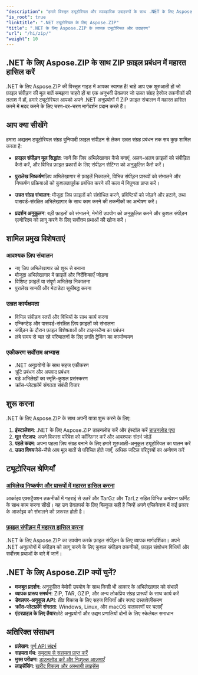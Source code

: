 ```yaml
---
"description": "हमारे विस्तृत ट्यूटोरियल और व्यावहारिक उदाहरणों के साथ .NET के लिए Aspose.ZIP की पूरी क्षमता को अनलॉक करें। अपने .NET अनुप्रयोगों में ZIP फ़ाइलों को कुशलतापूर्वक संपीड़ित, निकालने और प्रबंधित करने का तरीका जानें।"
"is_root": true
"linktitle": ".NET ट्यूटोरियल के लिए Aspose.ZIP"
"title": ".NET के लिए Aspose.ZIP के व्यापक ट्यूटोरियल और उदाहरण"
"url": "/hi/zip/"
"weight": 10
---
```


## .NET के लिए Aspose.ZIP के साथ ZIP फ़ाइल प्रबंधन में महारत हासिल करें

.NET के लिए Aspose.ZIP की विस्तृत गाइड में आपका स्वागत है! चाहे आप एक शुरुआती हों जो फ़ाइल संपीड़न की मूल बातें समझना चाहते हों या एक अनुभवी डेवलपर जो उन्नत संग्रह हेरफेर तकनीकों की तलाश में हों, हमारे ट्यूटोरियल आपको अपने .NET अनुप्रयोगों में ZIP फ़ाइल संचालन में महारत हासिल करने में मदद करने के लिए चरण-दर-चरण मार्गदर्शन प्रदान करते हैं।

## आप क्या सीखेंगे

हमारा अद्यतन ट्यूटोरियल संग्रह बुनियादी फ़ाइल संपीड़न से लेकर उन्नत संग्रह प्रबंधन तक सब कुछ शामिल करता है:

- **फ़ाइल संपीड़न मूल सिद्धांत**: जानें कि ज़िप अभिलेखागार कैसे बनाएं, अलग-अलग फ़ाइलों को संपीड़ित कैसे करें, और विभिन्न फ़ाइल प्रकारों के लिए संपीड़न सेटिंग्स को अनुकूलित कैसे करें।

- **पुरालेख निष्कर्षण**ज़िप अभिलेखागार से फ़ाइलें निकालने, विभिन्न संपीड़न प्रारूपों को संभालने और निष्कर्षण प्रक्रियाओं को कुशलतापूर्वक प्रबंधित करने की कला में निपुणता प्राप्त करें।

- **उन्नत संग्रह संचालन**: मौजूदा ज़िप फ़ाइलों को संशोधित करने, प्रविष्टियों को जोड़ने और हटाने, तथा पासवर्ड-संरक्षित अभिलेखागार के साथ काम करने की तकनीकों का अन्वेषण करें।

- **प्रदर्शन अनुकूलन**: बड़ी फ़ाइलों को संभालने, मेमोरी उपयोग को अनुकूलित करने और कुशल संपीड़न एल्गोरिदम को लागू करने के लिए सर्वोत्तम प्रथाओं की खोज करें।

## शामिल प्रमुख विशेषताएं

### आवश्यक ज़िप संचालन
- नए ज़िप अभिलेखागार को शुरू से बनाना
- मौजूदा अभिलेखागार में फ़ाइलें और निर्देशिकाएँ जोड़ना
- विशिष्ट फ़ाइलें या संपूर्ण अभिलेख निकालना
- पुरालेख सामग्री और मेटाडेटा सूचीबद्ध करना

### उन्नत कार्यक्षमता
- विभिन्न संपीड़न स्तरों और विधियों के साथ कार्य करना
- एन्क्रिप्टेड और पासवर्ड-संरक्षित ज़िप फ़ाइलों को संभालना
- संपीड़न के दौरान फ़ाइल विशेषताओं और टाइमस्टैम्प का प्रबंधन
- लंबे समय से चल रहे परिचालनों के लिए प्रगति ट्रैकिंग का कार्यान्वयन

### एकीकरण सर्वोत्तम अभ्यास
- .NET अनुप्रयोगों के साथ सहज एकीकरण
- त्रुटि प्रबंधन और अपवाद प्रबंधन
- बड़े अभिलेखों का स्मृति-कुशल प्रसंस्करण
- क्रॉस-प्लेटफ़ॉर्म संगतता संबंधी विचार

## शुरू करना

.NET के लिए Aspose.ZIP के साथ अपनी यात्रा शुरू करने के लिए:

1. **इंस्टालेशन**: .NET के लिए Aspose.ZIP डाउनलोड करें और इंस्टॉल करें [डाउनलोड पृष्ठ](https://releases.aspose.com/zip/net/)
2. **मूल सेटअप**: अपने विकास परिवेश को कॉन्फ़िगर करें और आवश्यक संदर्भ जोड़ें
3. **पहले कदम**: अपना पहला ज़िप संग्रह बनाने के लिए हमारे शुरुआती-अनुकूल ट्यूटोरियल का पालन करें
4. **उन्नत विषय**जैसे-जैसे आप मूल बातों से परिचित होते जाएँ, अधिक जटिल परिदृश्यों का अन्वेषण करें

## ट्यूटोरियल श्रेणियाँ

### [अभिलेख निष्कर्षण और प्रारूपों में महारत हासिल करना](./mastering-archive-extraction-and-formats/)
आर्काइव एक्सट्रैक्शन तकनीकों में गहराई से उतरें और TarGz और TarLz सहित विभिन्न कम्प्रेशन फ़ॉर्मेट के साथ काम करना सीखें। यह उन डेवलपर्स के लिए बिल्कुल सही है जिन्हें अपने एप्लिकेशन में कई प्रकार के आर्काइव को संभालने की ज़रूरत होती है।

### [फ़ाइल संपीड़न में महारत हासिल करना](./file-compress/)
.NET के लिए Aspose.ZIP का उपयोग करके फ़ाइल संपीड़न के लिए व्यापक मार्गदर्शिका। अपने .NET अनुप्रयोगों में संपीड़न को लागू करने के लिए कुशल संपीड़न तकनीकों, फ़ाइल संशोधन विधियों और सर्वोत्तम प्रथाओं के बारे में जानें।

## .NET के लिए Aspose.ZIP क्यों चुनें?

- **मजबूत प्रदर्शन**: अनुकूलित मेमोरी उपयोग के साथ किसी भी आकार के अभिलेखागार को संभालें
- **व्यापक प्रारूप समर्थन**: ZIP, TAR, GZIP, और अन्य लोकप्रिय संग्रह प्रारूपों के साथ कार्य करें
- **डेवलपर-अनुकूल API**: तीव्र विकास के लिए सहज विधियाँ और स्पष्ट दस्तावेज़ीकरण
- **क्रॉस-प्लेटफ़ॉर्म संगतता**: Windows, Linux, और macOS वातावरणों पर चलाएँ
- **एंटरप्राइज़ के लिए तैयार**छोटे अनुप्रयोगों और उद्यम प्रणालियों दोनों के लिए स्केलेबल समाधान

## अतिरिक्त संसाधन

- **प्रलेखन**: [पूर्ण API संदर्भ](https://reference.aspose.com/zip/net/)
- **सहयता मंच**: [समुदाय से सहायता प्राप्त करें](https://forum.aspose.com/c/zip/37)
- **मुफ्त परीक्षण**: [डाउनलोड करें और निःशुल्क आज़माएँ](https://releases.aspose.com/)
- **लाइसेंसिंग**: [खरीद विकल्प और अस्थायी लाइसेंस](https://purchase.conholdate.com/buy)